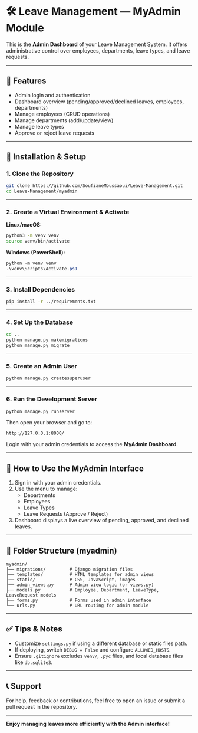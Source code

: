 # 🛠 Leave Management — MyAdmin Module

This is the **Admin Dashboard** of your Leave Management System. It offers administrative control over employees, departments, leave types, and leave requests.

---

## 🚀 Features

- Admin login and authentication
- Dashboard overview (pending/approved/declined leaves, employees, departments)
- Manage employees (CRUD operations)
- Manage departments (add/update/view)
- Manage leave types
- Approve or reject leave requests

---

## 🔧 Installation & Setup

### 1. Clone the Repository

```bash
git clone https://github.com/SoufianeMoussaoui/Leave-Management.git
cd Leave-Management/myadmin
```

---

### 2. Create a Virtual Environment & Activate

**Linux/macOS:**

```bash
python3 -m venv venv
source venv/bin/activate
```

**Windows (PowerShell):**

```powershell
python -m venv venv
.\venv\Scripts\Activate.ps1
```

---

### 3. Install Dependencies

```bash
pip install -r ../requirements.txt
```

---

### 4. Set Up the Database

```bash
cd ..
python manage.py makemigrations
python manage.py migrate
```

---

### 5. Create an Admin User

```bash
python manage.py createsuperuser
```

---

### 6. Run the Development Server

```bash
python manage.py runserver
```

Then open your browser and go to:

```
http://127.0.0.1:8000/
```

Login with your admin credentials to access the **MyAdmin Dashboard**.

---

## 🧭 How to Use the MyAdmin Interface

1. Sign in with your admin credentials.
2. Use the menu to manage:
   - Departments
   - Employees
   - Leave Types
   - Leave Requests (Approve / Reject)
3. Dashboard displays a live overview of pending, approved, and declined leaves.

---

## 🧰 Folder Structure (myadmin)

```
myadmin/
├── migrations/         # Django migration files
├── templates/          # HTML templates for admin views
├── static/             # CSS, JavaScript, images
├── admin_views.py      # Admin view logic (or views.py)
├── models.py           # Employee, Department, LeaveType, LeaveRequest models
├── forms.py            # Forms used in admin interface
└── urls.py             # URL routing for admin module
```

---

## ✅ Tips & Notes

- Customize `settings.py` if using a different database or static files path.
- If deploying, switch `DEBUG = False` and configure `ALLOWED_HOSTS`.
- Ensure `.gitignore` excludes `venv/`, `.pyc` files, and local database files like `db.sqlite3`.

---

## 📞 Support

For help, feedback or contributions, feel free to open an issue or submit a pull request in the repository.

---

**Enjoy managing leaves more efficiently with the Admin interface!**
